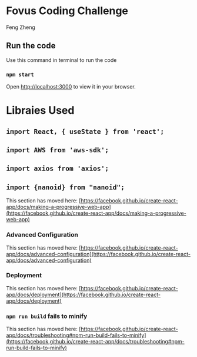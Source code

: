 # Fovus Coding Challenge

Feng Zheng

## Run the code
Use this command in terminal to run the code
### `npm start`
Open [http://localhost:3000](http://localhost:3000) to view it in your browser.

# Libraies Used
## `import React, { useState } from 'react';`
## `import AWS from 'aws-sdk';`
## `import axios from 'axios';`
## `import {nanoid} from "nanoid";`

This section has moved here: [https://facebook.github.io/create-react-app/docs/making-a-progressive-web-app](https://facebook.github.io/create-react-app/docs/making-a-progressive-web-app)

### Advanced Configuration

This section has moved here: [https://facebook.github.io/create-react-app/docs/advanced-configuration](https://facebook.github.io/create-react-app/docs/advanced-configuration)

### Deployment

This section has moved here: [https://facebook.github.io/create-react-app/docs/deployment](https://facebook.github.io/create-react-app/docs/deployment)

### `npm run build` fails to minify

This section has moved here: [https://facebook.github.io/create-react-app/docs/troubleshooting#npm-run-build-fails-to-minify](https://facebook.github.io/create-react-app/docs/troubleshooting#npm-run-build-fails-to-minify)
